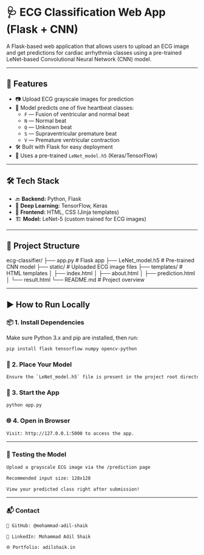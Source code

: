 # 🩺 ECG Classification Web App (Flask + CNN)

A Flask-based web application that allows users to upload an ECG image and get predictions for cardiac arrhythmia classes using a pre-trained LeNet-based Convolutional Neural Network (CNN) model.

---

## 🚀 Features

- 📷 Upload ECG grayscale images for prediction
- 🧠 Model predicts one of five heartbeat classes:
  - `F` — Fusion of ventricular and normal beat
  - `N` — Normal beat
  - `Q` — Unknown beat
  - `S` — Supraventricular premature beat
  - `V` — Premature ventricular contraction
- 🛠️ Built with Flask for easy deployment
- 🤖 Uses a pre-trained `LeNet_model.h5` (Keras/TensorFlow)

---

## 🛠️ Tech Stack

- 🔙 **Backend:** Python, Flask
- 🧠 **Deep Learning:** TensorFlow, Keras
- 🎨 **Frontend:** HTML, CSS (Jinja templates)
- 🏗️ **Model:** LeNet-5 (custom trained for ECG images)

---

## 📁 Project Structure

ecg-classifier/
├── app.py # Flask app
├── LeNet_model.h5 # Pre-trained CNN model
├── static/ # Uploaded ECG image files
├── templates/ # HTML templates
│ ├── index.html
│ ├── about.html
│ ├── prediction.html
│ └── result.html
└── README.md # Project overview

---

## ▶️ How to Run Locally

### 📦 1. Install Dependencies

Make sure Python 3.x and pip are installed, then run:

```bash
pip install flask tensorflow numpy opencv-python
```

### 📁 2. Place Your Model

```bash
Ensure the `LeNet_model.h5` file is present in the project root directory.
```

### 🚀 3. Start the App

```bash
python app.py
```

### 🌐 4. Open in Browser

```bash
Visit: http://127.0.0.1:5000 to access the app.
```

---

### 🧪 Testing the Model

```bash
Upload a grayscale ECG image via the /prediction page

Recommended input size: 128x128

View your predicted class right after submission!
```

---

### 📬 Contact

```bash
💼 GitHub: @mohammad-adil-shaik

🔗 LinkedIn: Mohammad Adil Shaik

🌐 Portfolio: adilshaik.in

```
